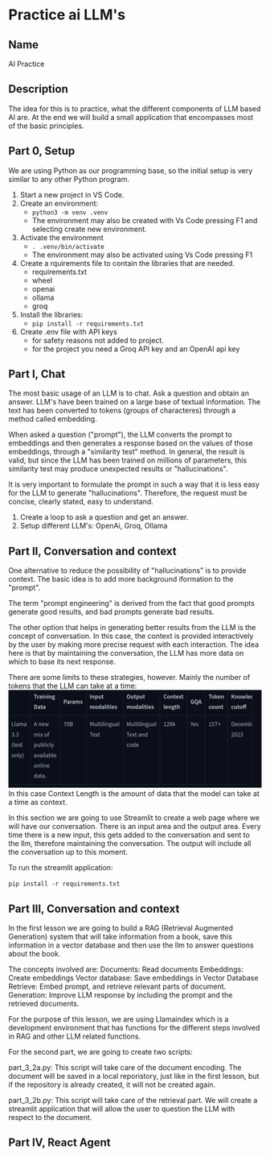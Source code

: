 # Practice ai LLM's

## Name

AI Practice

## Description

The idea for this is to practice, what the different components of LLM based AI are. At the end we will build a small application that encompasses most of the basic principles.

## Part 0, Setup

We are using Python as our programming base, so the initial setup is very similar to any other Python program.

1. Start a new project in VS Code.
2. Create an environment:
    - `python3 -m venv .venv`
    - The environment may also be created with Vs Code pressing F1 and selecting create new environment.
3. Activate the environment
    - `. .venv/bin/activate`
    - The environment may also be activated using Vs Code pressing F1
4. Create a rquirements file to contain the libraries that are needed.
    - requirements.txt
    - wheel
    - openai
    - ollama
    - groq
5. Install the libraries:
    - `pip install -r requirements.txt`
6. Create .env file with API keys
    - for safety reasons not added to project. 
    - for the project you need a Groq API key and an OpenAI api key

## Part I, Chat

The most basic usage of an LLM is to chat. Ask a question and obtain an answer.
LLM's have been trained on a large base of textual information. The text has been converted to tokens (groups of characteres) through a method called embedding.

When asked a question ("prompt"), the LLM converts the prompt to embeddings and then generates a response based on the values of those embeddings, through a "similarity test" method. In general, the result is valid, but since the LLM has been trained on millions of parameters, this similarity test may produce unexpected results or "hallucinations".

It is very important to formulate the prompt in such a way that it is less easy for the LLM to generate "hallucinations". Therefore, the request must be concise, clearly stated, easy to understand.

1. Create a loop to ask a question and get an answer.
2. Setup different LLM's: OpenAi, Groq, Ollama

## Part II, Conversation and context

One alternative to reduce the possibility of "hallucinations" is to provide context. The basic idea is to add more background iformation to the "prompt".

The term "prompt engineering" is derived from the fact that good prompts generate good results, and bad prompts generate bad results.

The other option that helps in generating better results from the LLM is the concept of conversation. In this case, the context is provided interactively by the user by making more precise request with each interaction. The idea here is that by maintaining the conversation, the LLM has more data on which to base its next response.

There are some limits to these strategies, however. Mainly the number of tokens that the LLM can take at a time:
![alt text](./images/image.png)
In this case Context Length is the amount of data that the model can take at a time as context.

In this section we are going to use Streamlit to create a web page where we will have our conversation. There is an input area and the output area. Every time there is a new input, this gets added to the conversation and sent to the llm, therefore maintaining the conversation. The output will include all the conversation up to this moment.

To run the streamlit application:

`pip install -r requirements.txt`

## Part III, Conversation and context

In the first lesson we are going to build a RAG (Retrieval Augmented Generation) system that will take information from a book, save this information in a vector database and then use the llm to answer questions about the book.

The concepts involved are:
Documents: Read documents
Embeddings: Create embeddings
Vector database: Save embeddings in Vector Database
Retrieve: Embed prompt, and retrieve relevant parts of document.
Generation: Improve LLM response by including the prompt and the retrieved documents.

For the purpose of this lesson, we are using Llamaindex which is a development environment that has functions for the different steps involved in RAG and other LLM related functions.

For the second part, we are going to create two scripts:

part_3_2a.py: This script will take care of the document encoding. The document will be saved in a local reporistory, just like in the first lesson, but if the repository is already created, it will not be created again.

part_3_2b.py: This script will take care of the retrieval part. We will create a streamlit application that will allow the user to question the LLM with respect to the document.

## Part IV, React Agent
